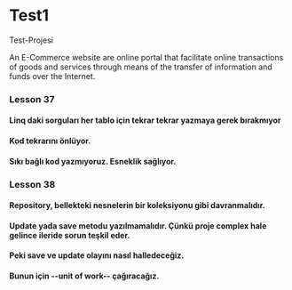 # Test1
Test-Projesi

An 
E-Commerce website are online portal that facilitate online transactions of goods and services through means of the transfer of information and funds over the Internet.

### Lesson 37
#### Linq daki sorguları her tablo için tekrar tekrar yazmaya gerek bırakmıyor
#### Kod tekrarını önlüyor.
#### Sıkı bağlı kod yazmıyoruz. Esneklik sağlıyor.

### Lesson 38
#### Repository, bellekteki nesnelerin bir koleksiyonu gibi davranmalıdır.
#### Update yada save metodu yazılmamalıdır. Çünkü proje complex hale gelince ileride sorun teşkil eder.
#### Peki save ve update olayını nasıl halledeceğiz.
#### Bunun için --unit of work-- çağıracağız.

